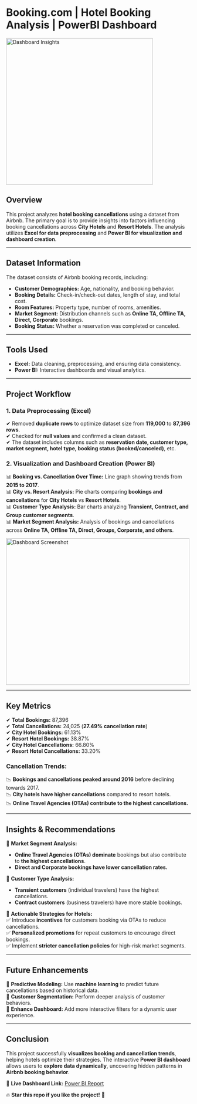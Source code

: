 # Booking.com | Hotel Booking Analysis | PowerBI Dashboard  

<img src="https://github.com/user-attachments/assets/d49dd37d-18a4-4ca3-ad90-2ce7664a9d77" alt="Dashboard Insights" style="height: 400px; width: auto;">  

## **Overview**  
This project analyzes **hotel booking cancellations** using a dataset from Airbnb. The primary goal is to provide insights into factors influencing booking cancellations across **City Hotels** and **Resort Hotels**. The analysis utilizes **Excel for data preprocessing** and **Power BI for visualization and dashboard creation**.

---

## **Dataset Information**  
The dataset consists of Airbnb booking records, including:

- **Customer Demographics:** Age, nationality, and booking behavior.  
- **Booking Details:** Check-in/check-out dates, length of stay, and total cost.  
- **Room Features:** Property type, number of rooms, amenities.  
- **Market Segment:** Distribution channels such as **Online TA, Offline TA, Direct, Corporate** bookings.  
- **Booking Status:** Whether a reservation was completed or canceled.  

---

## **Tools Used**  
- **Excel:** Data cleaning, preprocessing, and ensuring data consistency.  
- **Power BI:** Interactive dashboards and visual analytics.  

---

## **Project Workflow**  
### **1. Data Preprocessing (Excel)**  
✔ Removed **duplicate rows** to optimize dataset size from **119,000** to **87,396 rows**.  
✔ Checked for **null values** and confirmed a clean dataset.  
✔ The dataset includes columns such as **reservation date, customer type, market segment, hotel type, booking status (booked/canceled)**, etc.

### **2. Visualization and Dashboard Creation (Power BI)**  
📊 **Booking vs. Cancellation Over Time:** Line graph showing trends from **2015 to 2017**.  
📊 **City vs. Resort Analysis:** Pie charts comparing **bookings and cancellations** for **City Hotels** vs **Resort Hotels**.  
📊 **Customer Type Analysis:** Bar charts analyzing **Transient, Contract, and Group customer segments**.  
📊 **Market Segment Analysis:** Analysis of bookings and cancellations across **Online TA, Offline TA, Direct, Groups, Corporate, and others**.  

<img src="https://github.com/user-attachments/assets/78886ee6-8c42-4694-b30a-1b67c75d939a" alt="Dashboard Screenshot" style="height: 400px; width: 500px;">  

---

## **Key Metrics**  
✔ **Total Bookings:** 87,396  
✔ **Total Cancellations:** 24,025 (**27.49% cancellation rate**)  
✔ **City Hotel Bookings:** 61.13%  
✔ **Resort Hotel Bookings:** 38.87%  
✔ **City Hotel Cancellations:** 66.80%  
✔ **Resort Hotel Cancellations:** 33.20%  

### **Cancellation Trends:**  
📉 **Bookings and cancellations peaked around 2016** before declining towards 2017.  
📉 **City hotels have higher cancellations** compared to resort hotels.  
📉 **Online Travel Agencies (OTAs) contribute to the highest cancellations.**  

---

## **Insights & Recommendations**  
📌 **Market Segment Analysis:**  
- **Online Travel Agencies (OTAs) dominate** bookings but also contribute to **the highest cancellations**.  
- **Direct and Corporate bookings have lower cancellation rates.**  

📌 **Customer Type Analysis:**  
- **Transient customers** (individual travelers) have the highest cancellations.  
- **Contract customers** (business travelers) have more stable bookings.  

📌 **Actionable Strategies for Hotels:**  
✅ Introduce **incentives** for customers booking via OTAs to reduce cancellations.  
✅ **Personalized promotions** for repeat customers to encourage direct bookings.  
✅ Implement **stricter cancellation policies** for high-risk market segments.  

---

## **Future Enhancements**  
🚀 **Predictive Modeling:** Use **machine learning** to predict future cancellations based on historical data.  
🚀 **Customer Segmentation:** Perform deeper analysis of customer behaviors.  
🚀 **Enhance Dashboard:** Add more interactive filters for a dynamic user experience.  

---

## **Conclusion**  
This project successfully **visualizes booking and cancellation trends**, helping hotels optimize their strategies. The interactive **Power BI dashboard** allows users to **explore data dynamically**, uncovering hidden patterns in **Airbnb booking behavior**.

🔗 **Live Dashboard Link:** [Power BI Report](https://app.powerbi.com/view?r=eyJrIjoiYzE0NjBlNDQtOWJiOS00Yjk0LTk2N2QtYTRjNTA2MDNmYzBiIiwidCI6ImE3OGQ1M2IzLTNiMGYtNDIzMy1iMGYyLTRkYjhlNGJkMWQ4MCJ9&pageName=ReportSection)  

🔥 **Star this repo if you like the project!** 🚀

